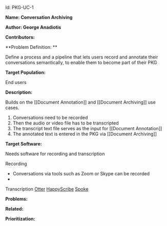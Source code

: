 Id: PKG-UC-1

**Name: Conversation Archiving**

**Author: George Anadiotis**

**Contributors:**

**Problem Definition: **

Define a process and a pipeline that lets users record and annotate their conversations semantically, to enable them to become part of their PKG

**Target Population:**

End users

**Description:**

Builds on the [[Document Annotation]] and [[Document Archiving]] use cases. 

1. Conversations need to be recorded
2. Then the audio or video file has to be transcripted
3. The transcript text file serves as the input for [[Document Annotation]]
4. The annotated text is entered in the PKG via [[Document Archiving]]

**Target Software:**

Needs software for recording and transcription

Recording
* Conversations via tools such as Zoom or Skype can be recorded
* 

Transcription
[Otter](otter.ai)
[HappyScribe](happyscribe.com/)
[Spoke](spoke.app/)

**Problems:**

**Related:**

**Prioritization:**